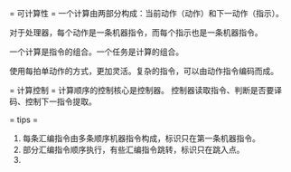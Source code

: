 = 可计算性 =
一个计算由两部分构成：当前动作（动作）和下一动作（指示）。

对于处理器，每个动作是一条机器指令，而每个指示也是一条机器指令。

一个计算是指令的组合。一个任务是计算的组合。

使用每拍单动作的方式，更加灵活。复杂的指令，可以由动作指令编码而成。

= 计算控制 =
计算顺序的控制核心是控制器。
控制器读取指令、判断是否要译码、控制下一指令提取。

= tips =
1. 每条汇编指令由多条顺序机器指令构成，标识只在第一条机器指令。
2. 部分汇编指令顺序执行，有些汇编指令跳转，标识只在跳入点。
3. 

